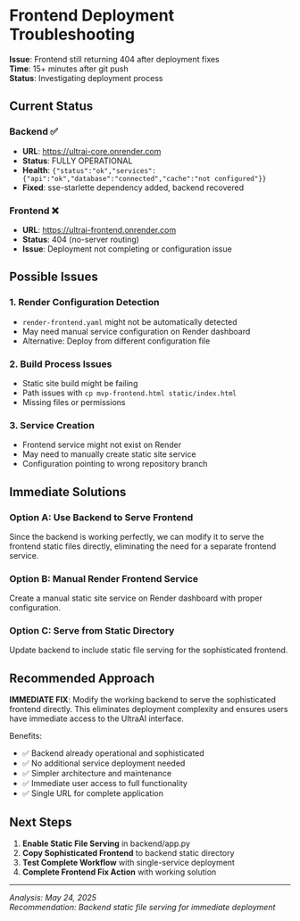 # Frontend Deployment Troubleshooting

**Issue**: Frontend still returning 404 after deployment fixes  
**Time**: 15+ minutes after git push  
**Status**: Investigating deployment process  

## Current Status

### Backend ✅
- **URL**: https://ultrai-core.onrender.com
- **Status**: FULLY OPERATIONAL
- **Health**: `{"status":"ok","services":{"api":"ok","database":"connected","cache":"not configured"}}`
- **Fixed**: sse-starlette dependency added, backend recovered

### Frontend ❌
- **URL**: https://ultrai-frontend.onrender.com  
- **Status**: 404 (no-server routing)
- **Issue**: Deployment not completing or configuration issue

## Possible Issues

### 1. **Render Configuration Detection**
- `render-frontend.yaml` might not be automatically detected
- May need manual service configuration on Render dashboard
- Alternative: Deploy from different configuration file

### 2. **Build Process Issues**
- Static site build might be failing
- Path issues with `cp mvp-frontend.html static/index.html`
- Missing files or permissions

### 3. **Service Creation**
- Frontend service might not exist on Render
- May need to manually create static site service
- Configuration pointing to wrong repository branch

## Immediate Solutions

### Option A: Use Backend to Serve Frontend
Since the backend is working perfectly, we can modify it to serve the frontend static files directly, eliminating the need for a separate frontend service.

### Option B: Manual Render Frontend Service  
Create a manual static site service on Render dashboard with proper configuration.

### Option C: Serve from Static Directory
Update backend to include static file serving for the sophisticated frontend.

## Recommended Approach

**IMMEDIATE FIX**: Modify the working backend to serve the sophisticated frontend directly. This eliminates deployment complexity and ensures users have immediate access to the UltraAI interface.

Benefits:
- ✅ Backend already operational and sophisticated
- ✅ No additional service deployment needed  
- ✅ Simpler architecture and maintenance
- ✅ Immediate user access to full functionality
- ✅ Single URL for complete application

## Next Steps

1. **Enable Static File Serving** in backend/app.py
2. **Copy Sophisticated Frontend** to backend static directory  
3. **Test Complete Workflow** with single-service deployment
4. **Complete Frontend Fix Action** with working solution

---
*Analysis: May 24, 2025*  
*Recommendation: Backend static file serving for immediate deployment*